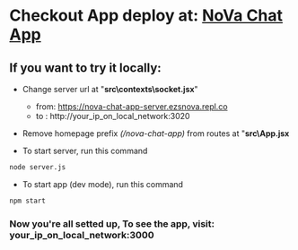 # Checkout App deploy at: [NoVa Chat App](https://ezsnova.github.io/nova-chat-app/)

## If you want to try it locally:
- Change server url at "**src\contexts\socket.jsx**"
    - from: https://nova-chat-app-server.ezsnova.repl.co
    - to : http://your_ip_on_local_network:3020

- Remove homepage prefix *(/nova-chat-app)* from routes at "**src\App.jsx**

- To start server, run this command
```bash
node server.js
```
- To start app (dev mode), run this command
```bash
npm start
```
### Now you're all setted up, To see the app, visit: **your_ip_on_local_network:3000** 
